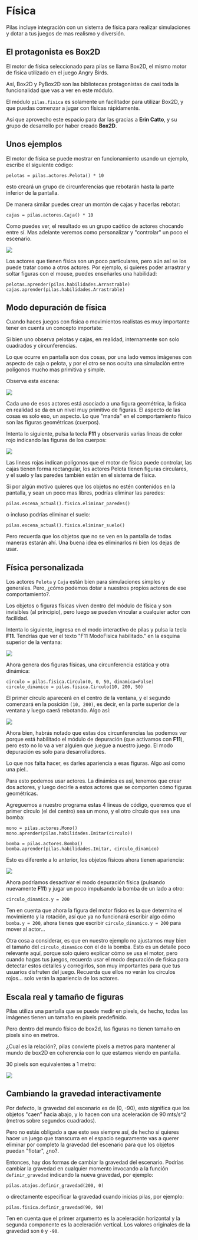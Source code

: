 # Física

Pilas incluye integración con un sistema de física
para realizar simulaciones y dotar a tus juegos
de mas realismo y diversión.


## El protagonista es Box2D

El motor de física seleccionado para pilas se llama Box2D, el mismo
motor de física utilizado en el juego Angry Birds.

Así, Box2D y PyBox2D son las bibliotecas protagonistas
de casi toda la funcionalidad que vas a ver en este módulo.

El módulo `pilas.fisica` es solamente un facilitador para utilizar Box2D, y
que puedas comenzar a jugar con físicas rápidamente.

Así que aprovecho este espacio para dar las gracias a **Erin Catto**, y
su grupo de desarrollo por haber creado **Box2D**.


## Unos ejemplos

El motor de física se puede mostrar en funcionamiento
usando un ejemplo, escribe el siguiente código:

```
pelotas = pilas.actores.Pelota() * 10
```

esto creará un grupo de circunferencias que rebotarán
hasta la parte inferior de la pantalla.

De manera similar puedes crear un montón de cajas y
hacerlas rebotar:

```
cajas = pilas.actores.Caja() * 10
```

Como puedes ver, el resultado es un grupo caótico
de actores chocando entre sí. Mas adelante veremos
como personalizar y "controlar" un poco el escenario.


![](../imagenes/fisica/fisica.png)

Los actores que tienen física son un poco particulares, pero
aún así se los puede tratar como a otros actores. Por
ejemplo, si quieres poder arrastrar y soltar figuras con
el mouse, puedes enseñarles una habilidad:

```
pelotas.aprender(pilas.habilidades.Arrastrable)
cajas.aprender(pilas.habilidades.Arrastrable)
```

## Modo depuración de física

Cuando haces juegos con física o movimientos realistas es
muy importante tener en cuenta un concepto importate:

Si bien uno observa pelotas y cajas, en realidad, internamente
son solo cuadrados y circunferencias.

Lo que ocurre en pantalla son dos cosas, por una lado vemos imágenes
con aspecto de caja o pelota, y por el otro se nos oculta una
simulación entre polígonos mucho mas primitiva y simple.

Observa esta escena:

![](../imagenes/fisica/fisica_1.jpg)

Cada uno de esos actores está asociado a una figura
geométrica, la física en realidad se da en un nivel muy
primitivo de figuras. El aspecto de las cosas es
solo eso, un aspecto. Lo que "manda" en el comportamiento
físico son las figuras geométricas (cuerpos).

Intenta lo siguiente, pulsa la tecla **F11** y observarás
varias lineas de color rojo indicando las figuras de
los cuerpos:

![](../imagenes/fisica/fisica_2.jpg)


Las lineas rojas indican polígonos que el
motor de física puede controlar, las cajas tienen forma
rectangular, los actores Pelota tienen figuras circulares, y
el suelo y las paredes también están en el sistema de física.

Si por algún motivo quieres que los objetos no estén contenidos
en la pantalla, y sean un poco mas libres, podrías eliminar
las paredes:

```
pilas.escena_actual().fisica.eliminar_paredes()
```

o incluso podrías eliminar el suelo:


```
pilas.escena_actual().fisica.eliminar_suelo()
```


Pero recuerda que los objetos que no se ven en la pantalla
de todas maneras estarán ahí. Una buena idea es eliminarlos
ni bien los dejas de usar.



## Física personalizada

Los actores `Pelota` y `Caja` están bien para simulaciones
simples y generales. Pero, ¿cómo podemos dotar a nuestros
propios actores de ese comportamiento?.

Los objetos o figuras físicas viven dentro del módulo de física
y son invisibles (al principio), pero luego se pueden vincular
a cualquier actor con facilidad.

Intenta lo siguiente, ingresa en el modo interactivo de pilas
y pulsa la tecla **F11**. Tendrías que ver el texto
"F11 ModoFisica habilitado."
en la esquina superior de la ventana:

![](../imagenes/fisica/fisica_personalizada_1.jpg)

Ahora genera dos figuras físicas, una circunferencia estática
y otra dinámica:

```
circulo = pilas.fisica.Circulo(0, 0, 50, dinamica=False)
circulo_dinamico = pilas.fisica.Circulo(10, 200, 50)
```

El primer círculo aparecerá en el centro de la ventana, y el
segundo comenzará en la posición ``(10, 200)``, es decir,
en la parte superior de la ventana y luego caerá
rebotando. Algo así:


![](../imagenes/fisica/fisica_personalizada_2.jpg)

Ahora bien, habrás notado que estas dos circunferencias las
podemos ver porque está habilitado el módulo de depuración (que
activamos con **F11**), pero esto no lo va a ver alguien que juegue
a nuestro juego. El modo depuración es solo para desarrolladores.

Lo que nos falta hacer, es darles apariencia a esas figuras. Algo
así como una piel..

Para esto podemos usar actores. La dinámica es así, tenemos que
crear dos actores, y luego decirle a estos actores que se comporten
cómo figuras geométricas.

Agreguemos a nuestro programa estas 4 lineas de código, queremos
que el primer circulo (el del centro) sea un mono, y el otro
círculo que sea una bomba:

```
mono = pilas.actores.Mono()
mono.aprender(pilas.habilidades.Imitar(circulo))

bomba = pilas.actores.Bomba()
bomba.aprender(pilas.habilidades.Imitar, circulo_dinamico)
```


Esto es diferente a lo anterior, los objetos físicos ahora
tienen apariencia:

![](../imagenes/fisica/fisica_personalizada_3.jpg)


Ahora podríamos desactivar el modo depuración física (pulsando
nuevamente **F11**) y jugar un poco impulsando la bomba de un
lado a otro:

```
circulo_dinamico.y = 200
```


Ten en cuenta que ahora la figura del motor físico es la
que determina el movimiento y la rotación, así que ya no
funcionará escribir algo cómo `bomba.y = 200`, ahora tienes
que escribir `circulo_dinamico.y = 200` para mover al actor...

Otra cosa a considerar, es que en nuestro ejemplo no ajustamos
muy bien el tamaño del `circulo_dinamico` con el de la
bomba. Esto es un detalle poco relevante aquí, porque solo
quiero explicar cómo se usa el motor, pero cuando hagas tus
juegos, recuerda usar el modo depuración de física para detectar
estos detalles y corregirlos, son muy importantes para que
tus usuarios disfruten del juego. Recuerda que ellos no
verán los círculos rojos... solo verán la apariencia
de los actores.


## Escala real y tamaño de figuras

Pilas utiliza una pantalla que se puede medir en pixels, de hecho, todas
las imágenes tienen un tamaño en pixels predefinido.

Pero dentro del mundo físico de box2d, las figuras no tienen tamaño en pixels
sino en metros.

¿Cual es la relación?, pilas convierte pixels a metros para mantener al mundo
de box2D en coherencia con lo que estamos viendo en pantalla.

30 pixels son equivalentes a 1 metro:


![](../imagenes/fisica/escalas.png)


## Cambiando la gravedad interactivamente

Por defecto, la gravedad del escenario es de (0, -90), esto
significa que los objetos "caen" hacia abajo, y lo hacen con
una aceleración de 90 mts/s^2 (metros sobre segundos cuadrados).

Pero no estás obligado a que esto sea siempre así, de hecho
si quieres hacer un juego que transcurra en el espacio seguramente
vas a querer eliminar por completo la gravedad del escenario
para que los objetos puedan "flotar", ¿no?.

Entonces, hay dos formas de cambiar la gravedad del escenario. Podrías
cambiar la gravedad en cualquier momento invocando a la función
`definir_gravedad` indicando la nueva gravedad, por ejemplo:


```
pilas.atajos.definir_gravedad(200, 0)
```

o directamente especificar la gravedad cuando inicias pilas, por
ejemplo:

```
pilas.fisica.definir_gravedad(90, 90)
```

Ten en cuenta que el primer argumento es la aceleración horizontal y
la segunda componente es la aceleración vertical. Los valores originales
de la gravedad son `0` y `-90`.
